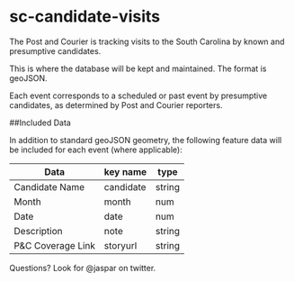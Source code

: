 # sc-candidate-visits
The Post and Courier is tracking visits to the South Carolina by known and presumptive candidates.

This is where the database will be kept and maintained. The format is geoJSON.

Each event corresponds to a scheduled or past event by presumptive candidates, as determined by Post and Courier reporters.

##Included Data

In addition to standard geoJSON geometry, the following feature data will be included for each event (where applicable):

Data              | key name      | type
------------------|---------------|---------
Candidate Name    | candidate     | string
Month             | month         | num
Date              | date          | num
Description       | note          | string
P&C Coverage Link | storyurl      | string

Questions? Look for @jaspar on twitter.
